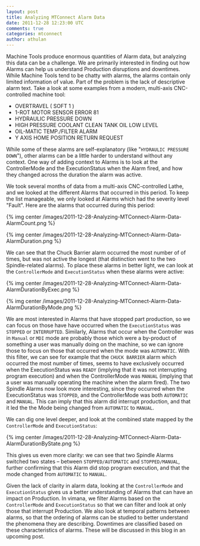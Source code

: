 ```yaml
---           
layout: post
title: Analyzing MTConnect Alarm Data
date: 2011-12-28 12:23:00 UTC
comments: true
categories: mtconnect
author: athulan
---
```


Machine Tools produce enormous quantities of Alarm data, but analyzing this data can be a challenge. We are primarily interested in finding out how Alarms can help us understand Production disruptions and downtimes. While Machine Tools tend to be chatty with alarms, the alarms contain only limited information of value. Part of the problem is the lack of descriptive alarm text. Take a look at some examples from a modern, multi-axis CNC-controlled machine tool:

- OVERTRAVEL ( SOFT 1 )
- 1-ROT MOTOR SENSOR ERROR 81
- HYDRAULIC PRESSURE DOWN
- HIGH PRESSURE COOLANT CLEAN TANK OIL LOW LEVEL
- OIL-MATIC TEMP./FILTER ALARM
- Y AXIS HOME POSITION RETURN REQUEST

While some of these alarms are self-explanatory (like "`HYDRAULIC PRESSURE DOWN`"), other alarms can be a little harder to understand without any context. One way of adding context to Alarms is to look at the ControllerMode and the ExecutionStatus when the Alarm fired, and how they changed across the duration the alarm was active. 

We took several months of data from a multi-axis CNC-controlled Lathe, and we looked at the different Alarms that occurred in this period. To keep the list manageable, we only looked at Alarms which had the severity level "Fault". 
Here are the alarms that occurred during this period:

{% img center /images/2011-12-28-Analyzing-MTConnect-Alarm-Data-AlarmCount.png %}

{% img center /images/2011-12-28-Analyzing-MTConnect-Alarm-Data-AlarmDuration.png %}

We can see that the Chuck Barrier alarm occurred the most number of of times, but was not active the longest (that distinction went to the two Spindle-related alarms). To place these alarms in better light, we can look at the `ControllerMode` and `ExecutionStatus` when these alarms were active:

{% img center /images/2011-12-28-Analyzing-MTConnect-Alarm-Data-AlarmDurationByExec.png %}

{% img center /images/2011-12-28-Analyzing-MTConnect-Alarm-Data-AlarmDurationByMode.png %}

We are most interested in Alarms that have stopped part production, so we can focus on those have have occurred when the `ExecutionStatus` was `STOPPED` or `INTERRUPTED`. Similarly, Alarms that occur when the Controller was in `Manual` or `MDI` mode are probably those which were a by-product of something a user was manually doing on the machine, so we can ignore those to focus on those that occurred when the mode was `AUTOMATIC`. With this filter, we can see for example that the `CHUCK BARRIER` alarm which occurred the most number of times, seems to have exclusively occurred when the ExecutionStatus was `READY` (implying that it was not interrupting program execution) and when the ControllerMode was `MANUAL` (implying that a user was manually operating the machine when the alarm fired). The two Spindle Alarms now look more interesting, since they occurred when the ExecutionStatus was `STOPPED`, and the ControllerMode was both `AUTOMATIC` and `MANUAL`. This can imply that this alarm did interrupt production, and that it led the the Mode being changed from `AUTOMATIC` to `MANUAL`. 

We can dig one level deeper, and look at the combined state mapped by the `ControllerMode` and `ExecutionStatus`:

{% img center /images/2011-12-28-Analyzing-MTConnect-Alarm-Data-AlarmDurationByState.png %}

This gives us even more clarity: we can see that two Spindle Alarms switched two states – between `STOPPED/AUTOMATIC` and `STOPPED/MANUAL`, further confirming that this Alarm did stop program execution, and that the mode changed from `AUTOMATIC` to `MANUAL`.

Given the lack of clarity in alarm data, looking at the `ControllerMode` and `ExecutionStatus` gives us a better understanding of Alarms that can have an impact on Production. In vimana, we filter Alarms based on the `ControllerMode` and `ExecutionStatus` so that we can filter and look at only those that interrupt Production. We also look at temporal patterns between alarms, so that the ordering of alarms can be studied to better understand the phenomena they are describing. Downtimes are classified based on these characteristics of alarms. These will be discussed in this blog in an upcoming post. 